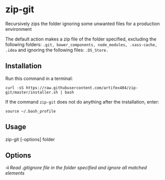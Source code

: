 # zip-git
Recursively zips the folder ignoring some unwanted files for a production environment

The default action makes a zip file of the folder specified,
excluding the following folders:
`.git, bower_components, node_modules, .sass-cache, .idea`
and ignoring the following files:
`.DS_Store.`

## Installation
Run this command in a terminal:

`curl -sS https://raw.githubusercontent.com/artifex404/zip-git/master/installer.sh | bash`

If the command `zip-git` does not do anything after the installation, enter:

`source ~/.bash_profile`

## Usage
zip-git [-options] folder

## Options

**-i**    *Read .gitignore file in the folder specified and ignore all matched elements*
